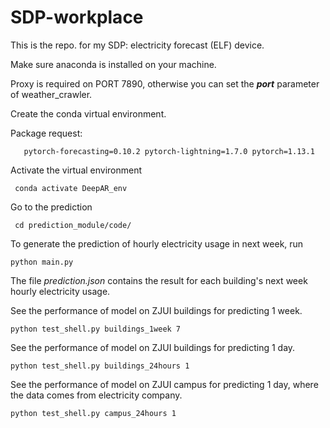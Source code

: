 # SDP-workplace

This is the repo. for my SDP: electricity forecast (ELF) device.

Make sure anaconda is installed on your machine.

Proxy is required on PORT 7890, otherwise you can set the _**port**_ parameter of weather_crawler.

Create the conda virtual environment.

Package request:

`   pytorch-forecasting=0.10.2 pytorch-lightning=1.7.0 pytorch=1.13.1`

Activate the virtual environment

` conda activate DeepAR_env`

Go to the prediction

` cd prediction_module/code/`

To generate the prediction of hourly electricity usage in next week, run

`python main.py`

The file _prediction.json_ contains the result for each building's next week hourly electricity usage.

See the performance of model on ZJUI buildings for predicting 1 week.

`python test_shell.py buildings_1week 7`

See the performance of model on ZJUI buildings for predicting 1 day.

`python test_shell.py buildings_24hours 1`

See the performance of model on ZJUI campus for predicting 1 day, where the data comes from electricity company.

`python test_shell.py campus_24hours 1`